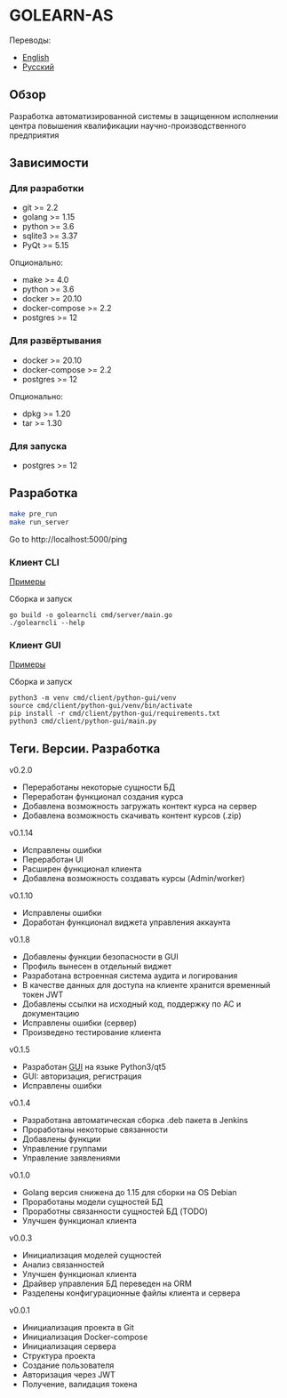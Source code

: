 # GOLEARN-AS
Переводы:
* [English](./README_en.md)
* [Русский](./README.md)

## Обзор
Разработка автоматизированной системы в защищенном исполнении центра повышения квалификации научно-производственного предприятия

## Зависимости 
### Для разработки
* git >= 2.2
* golang >= 1.15
* python >= 3.6
* sqlite3 >= 3.37
* PyQt >= 5.15

Опционально:
* make >= 4.0
* python >= 3.6
* docker >= 20.10
* docker-compose >= 2.2
* postgres >= 12

### Для развёртывания
* docker >= 20.10
* docker-compose >= 2.2
* postgres >= 12

Опционально:
* dpkg >= 1.20
* tar >= 1.30

### Для запуска
* postgres >= 12

## Разработка
```bash
make pre_run
make run_server
```
Go to http://localhost:5000/ping

### Клиент CLI
[Примеры](./examples/README.md)

Сборка и запуск
```
go build -o golearncli cmd/server/main.go
./golearncli --help
```

### Клиент GUI
[Примеры](./docs/GUI_README.md)

Сборка и запуск
```
python3 -m venv cmd/client/python-gui/venv
source cmd/client/python-gui/venv/bin/activate
pip install -r cmd/client/python-gui/requirements.txt
python3 cmd/client/python-gui/main.py
```

## Теги. Версии. Разработка
v0.2.0
* Переработаны некоторые сущности БД
* Переработан функционал создания курса
* Добавлена возможность загружать контект курса на сервер
* Добавлена возможность скачивать контент курсов (.zip)

v0.1.14
* Исправлены ошибки
* Переработан UI
* Расширен функционал клиента
* Добавлена возможность создавать курсы (Admin/worker)

v0.1.10
* Исправлены ошибки
* Доработан функционал виджета управления аккаунта

v0.1.8
* Добавлены функции безопасности в GUI
* Профиль вынесен в отдельный виджет
* Разработана встроенная система аудита и логирования
* В качестве данных для доступа на клиенте хранится временный токен JWT
* Добавлены ссылки на исходный код, поддержку по АС и документацию
* Исправлены ошибки (сервер)
* Произведено тестирование клиента

v0.1.5
* Разработан [GUI](./docs/GUI_README.md) на языке Python3/qt5
* GUI: авторизация, регистрация
* Исправлены ошибки

v0.1.4
* Разработана автоматическая сборка .deb пакета в Jenkins
* Проработаны некоторые связанности
* Добавлены функции
* Управление группами
* Управление заявлениями

v0.1.0
* Golang версия снижена до 1.15 для сборки на OS Debian
* Проработаны модели сущностей БД 
* Проработны связанности сущностей БД (TODO)
* Улучшен функционал клиента

v0.0.3
* Инициализация моделей сущностей
* Анализ связанностей
* Улучшен функционал клиента
* Драйвер управления БД переведен на ORM
* Разделены конфигурационные файлы клиента и сервера

v0.0.1
* Инициализация проекта в Git
* Инициализация Docker-compose
* Инициализация сервера
* Структура проекта
* Создание пользователя
* Авторизация через JWT 
* Получение, валидация токена